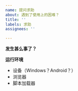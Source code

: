 ```yaml
---
name: 提问求助
about: 遇到了使用上的困难？
title: ''
labels: 求助
assignees: ''

---
```


**发生甚么事了？**


**运行环境**
- 设备（Windows？Android？）
- 浏览器
- 脚本加载器
